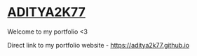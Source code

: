 # [ADITYA2K77](https://github.com/aditya2k77/aditya2k77.github.io)
Welcome to my portfolio &lt;3

Direct link to my portfolio website - https://aditya2k77.github.io
